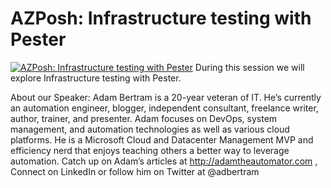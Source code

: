 ﻿# AZPosh: Infrastructure testing with Pester

[![AZPosh: Infrastructure testing with Pester](https://i2.ytimg.com/vi/YaslxcopEyU/hqdefault.jpg "AZPosh: Infrastructure testing with Pester")](https://www.youtube.com/watch?v=YaslxcopEyU)
During this session we will explore Infrastructure testing with Pester.

About our Speaker:
Adam Bertram is a 20-year veteran of IT. He’s currently an automation engineer, blogger, independent consultant, freelance writer, author, trainer, and presenter. Adam focuses on DevOps, system management, and automation technologies as well as various cloud platforms. He is a Microsoft Cloud and Datacenter Management MVP and efficiency nerd that enjoys teaching others a better way to leverage automation. Catch up on Adam’s articles at http://adamtheautomator.com , Connect on LinkedIn or follow him on Twitter at @adbertram


